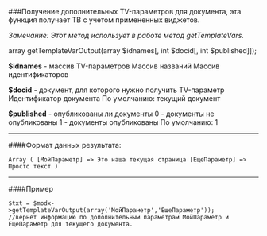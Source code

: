 ###Получение дополнительных TV-параметров для документа, эта функция получает ТВ с учетом примененных виджетов.

*Замечание: Этот метод использует в работе метод getTemplateVars.*

array getTemplateVarOutput(array $idnames[, int $docid[, int $published]]);

**$idnames** - массив TV-параметров
Массив названий
Массив идентификаторов

**$docid** - документ, для которого нужно получить TV-параметр
Идентификатор документа
По умолчанию: текущий документ

**$published** - опубликованы ли документы
0 - документы не опубликованы
1 - документы опубликованы
По умолчанию: 1

***

####Формат данных результата:

	Array ( [МойПараметр] => Это наша текущая страница [ЕщеПараметр] => Просто текст )

***

####Пример

	$txt = $modx->getTemplateVarOutput(array('МойПараметр','ЕщеПараметр'));
	//вернет информацию по дополнительным параметрам МойПараметр и ЕщеПараметр для текущего документа.